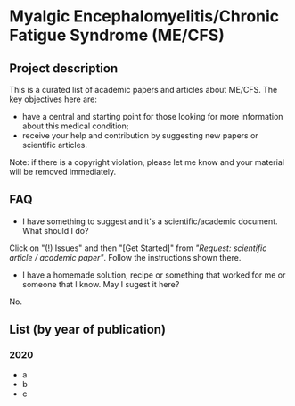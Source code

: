 # Myalgic Encephalomyelitis/Chronic Fatigue Syndrome (ME/CFS)


## Project description

This is a curated list of academic papers and articles about ME/CFS. The key objectives here are:
- have a central and starting point for those looking for more information about this medical condition;
- receive your help and contribution by suggesting new papers or scientific articles.

Note: if there is a copyright violation, please let me know and your material will be removed immediately.


## FAQ

- I have something to suggest and it's a scientific/academic document. What should I do?

Click on "(!) Issues" and then "\[Get Started\]" from _"Request: scientific article / academic paper"_. Follow the instructions shown there.


- I have a homemade solution, recipe or something that worked for me or someone that I know. May I sugest it here?

No.


## List (by year of publication)

### 2020
- a
- b
- c
